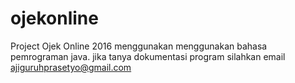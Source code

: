 # ojekonline
Project Ojek Online 2016 menggunakan menggunakan bahasa pemrograman java. jika tanya dokumentasi program silahkan email ajiguruhprasetyo@gmail.com
